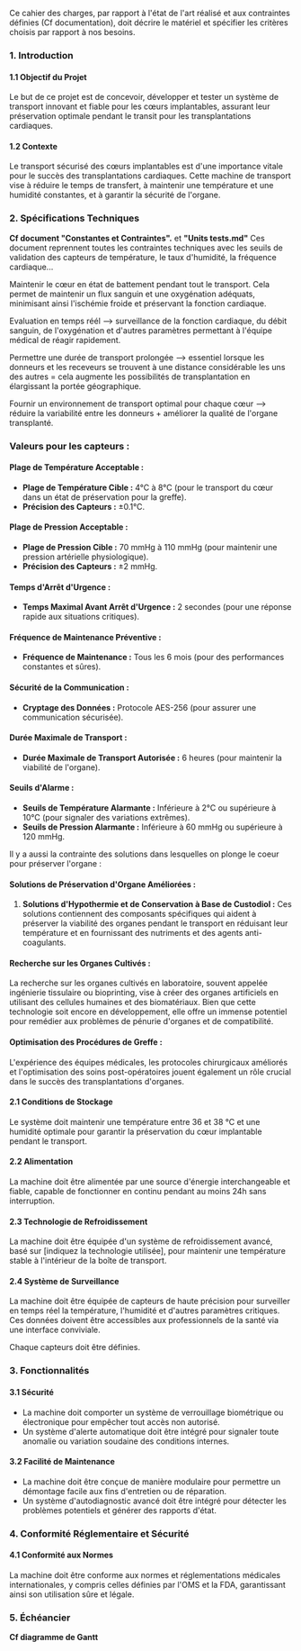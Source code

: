 Ce cahier des charges, par rapport à l'état de l'art réalisé et aux contraintes définies (Cf documentation), doit décrire le matériel et spécifier les critères choisis par rapport à nos besoins.  

### 1. **Introduction**

#### 1.1 **Objectif du Projet**
Le but de ce projet est de concevoir, développer et tester un système de transport innovant et fiable pour les cœurs implantables, assurant leur préservation optimale pendant le transit pour les transplantations cardiaques.

#### 1.2 **Contexte**
Le transport sécurisé des cœurs implantables est d'une importance vitale pour le succès des transplantations cardiaques. Cette machine de transport vise à réduire le temps de transfert, à maintenir une température et une humidité constantes, et à garantir la sécurité de l'organe.

### 2. **Spécifications Techniques**

   **Cf document "Constantes et Contraintes".** et **"Units tests.md"** Ces document reprennent toutes les contraintes techniques avec les seuils de validation des capteurs de température, le taux d'humidité, la fréquence cardiaque...

  Maintenir le cœur en état de battement pendant tout le transport. Cela permet de maintenir un flux sanguin et une oxygénation adéquats, minimisant ainsi l'ischémie froide et préservant la fonction cardiaque.
  
  Evaluation en temps réél --> surveillance de la fonction cardiaque, du débit sanguin, de l'oxygénation et d'autres paramètres permettant à l'équipe médical de réagir rapidement. 
  
Permettre une durée de transport prolongée --> essentiel lorsque les donneurs et les receveurs se trouvent à une distance considérable les uns des autres = cela augmente les possibilités de transplantation en élargissant la portée géographique.
  
  Fournir un environnement de transport optimal pour chaque cœur --> réduire la variabilité entre les donneurs + améliorer la qualité de l'organe transplanté.

### **Valeurs pour les capteurs :**

#### **Plage de Température Acceptable :**
- **Plage de Température Cible :** 4°C à 8°C (pour le transport du cœur dans un état de préservation pour la greffe).
- **Précision des Capteurs :** ±0.1°C.

#### **Plage de Pression Acceptable :**
- **Plage de Pression Cible :** 70 mmHg à 110 mmHg (pour maintenir une pression artérielle physiologique).
- **Précision des Capteurs :** ±2 mmHg.

#### **Temps d'Arrêt d'Urgence :**
- **Temps Maximal Avant Arrêt d'Urgence :** 2 secondes (pour une réponse rapide aux situations critiques).

#### **Fréquence de Maintenance Préventive :**
- **Fréquence de Maintenance :** Tous les 6 mois (pour des performances constantes et sûres).

#### **Sécurité de la Communication :**
- **Cryptage des Données :** Protocole AES-256 (pour assurer une communication sécurisée).

#### **Durée Maximale de Transport :**
- **Durée Maximale de Transport Autorisée :** 6 heures (pour maintenir la viabilité de l'organe).

#### **Seuils d'Alarme :**
- **Seuils de Température Alarmante :** Inférieure à 2°C ou supérieure à 10°C (pour signaler des variations extrêmes).
- **Seuils de Pression Alarmante :** Inférieure à 60 mmHg ou supérieure à 120 mmHg.

Il y a aussi la contrainte des solutions dans lesquelles on plonge le coeur pour préserver l'organe : 

#### **Solutions de Préservation d'Organe Améliorées :**

1. **Solutions d'Hypothermie et de Conservation à Base de Custodiol :** Ces solutions contiennent des composants spécifiques qui aident à préserver la viabilité des organes pendant le transport en réduisant leur température et en fournissant des nutriments et des agents anti-coagulants.

#### **Recherche sur les Organes Cultivés :**

La recherche sur les organes cultivés en laboratoire, souvent appelée ingénierie tissulaire ou bioprinting, vise à créer des organes artificiels en utilisant des cellules humaines et des biomatériaux. Bien que cette technologie soit encore en développement, elle offre un immense potentiel pour remédier aux problèmes de pénurie d'organes et de compatibilité.

#### **Optimisation des Procédures de Greffe :**

L'expérience des équipes médicales, les protocoles chirurgicaux améliorés et l'optimisation des soins post-opératoires jouent également un rôle crucial dans le succès des transplantations d'organes.


#### 2.1 Conditions de Stockage
Le système doit maintenir une température entre 36 et 38 °C et une humidité optimale pour garantir la préservation du cœur implantable pendant le transport.

#### 2.2 Alimentation
La machine doit être alimentée par une source d'énergie interchangeable et fiable, capable de fonctionner en continu pendant au moins 24h sans interruption.

#### 2.3 Technologie de Refroidissement
La machine doit être équipée d'un système de refroidissement avancé, basé sur [indiquez la technologie utilisée], pour maintenir une température stable à l'intérieur de la boîte de transport.

#### 2.4 Système de Surveillance
La machine doit être équipée de capteurs de haute précision pour surveiller en temps réel la température, l'humidité et d'autres paramètres critiques. Ces données doivent être accessibles aux professionnels de la santé via une interface conviviale.

Chaque capteurs doit être définies. 

### 3. **Fonctionnalités**
   
#### 3.1 Sécurité
- La machine doit comporter un système de verrouillage biométrique ou électronique pour empêcher tout accès non autorisé.
- Un système d'alerte automatique doit être intégré pour signaler toute anomalie ou variation soudaine des conditions internes.

#### 3.2 Facilité de Maintenance
- La machine doit être conçue de manière modulaire pour permettre un démontage facile aux fins d'entretien ou de réparation.
- Un système d'autodiagnostic avancé doit être intégré pour détecter les problèmes potentiels et générer des rapports d'état.

### 4. **Conformité Réglementaire et Sécurité**

#### 4.1 Conformité aux Normes

La machine doit être conforme aux normes et réglementations médicales internationales, y compris celles définies par l'OMS et la FDA, garantissant ainsi son utilisation sûre et légale.


### 5. **Échéancier**

**Cf diagramme de Gantt**

